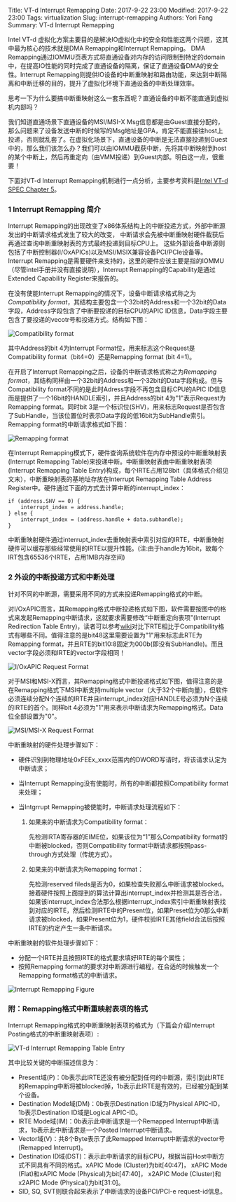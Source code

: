Title: VT-d Interrupt Remapping
Date: 2017-9-22 23:00
Modified: 2017-9-22 23:00
Tags: virtualization
Slug: interrupt-remapping
Authors: Yori Fang
Summary: VT-d Interrupt Remapping

Intel VT-d 虚拟化方案主要目的是解决IO虚拟化中的安全和性能这两个问题，这其中最为核心的技术就是DMA Remapping和Interrupt Remapping。
DMA Remapping通过IOMMU页表方式将直通设备对内存的访问限制到特定的domain中，在提高IO性能的同时完成了直通设备的隔离，保证了直通设备DMA的安全性。Interrupt Remapping则提供IO设备的中断重映射和路由功能，来达到中断隔离和中断迁移的目的，提升了虚拟化环境下直通设备的中断处理效率。

思考一下为什么要搞中断重映射这么一套东西呢？直通设备的中断不能直通到虚拟机内部吗？

我们知道直通场景下直通设备的MSI/MSI-X Msg信息都是由Guest直接分配的，那么问题来了设备发送中断的时候写的Msg地址是GPA，肯定不能直接往host上投递，否则就乱套了。在虚拟化场景下，直通设备的中断是无法直接投递到Guest中的，那么我们该怎么办？我们可以由IOMMU截获中断，先将其中断映射到host的某个中断上，然后再重定向（由VMM投递）到Guest内部。明白这一点，很重要！

下面对VT-d Interrupt Remapping机制进行一点分析，主要参考资料是[Intel VT-d SPEC Chapter 5](https://www.intel.com/content/www/us/en/embedded/technology/virtualization/vt-directed-io-spec.html)。

### 1 Interrupt Remapping 简介

Interrupt Remapping的出现改变了x86体系结构上的中断投递方式，外部中断源发出的中断请求格式发生了较大的改变，
中断请求会先被中断重映射硬件截获后再通过查询中断重映射表的方式最终投递到目标CPU上。
这些外部设备中断源则包括了中断控制器(I/OxAPICs)以及MSI/MSIX兼容设备PCI/PCIe设备等。
Interrupt Remapping是需要硬件来支持的，这里的硬件应该主要是指的IOMMU（尽管intel手册并没有直接说明），Interrupt Remapping的Capability是通过Extended Capability Register来报告的。

在没有使能Interrupt Remapping的情况下，设备中断请求格式称之为*Compatibility format*，其结构主要包含一个32bit的Address和一个32bit的Data字段，Address字段包含了中断要投递的目标CPU的APIC ID信息，Data字段主要包含了要投递的vecotr号和投递方式。结构如下图：

![Compatibility format](images/Compatibility-format-interrupt-request.png)

其中Address的bit 4为Interrupt Format位，用来标志这个Request是Compatibility format（bit4=0）还是Remapping format (bit 4=1)。

在开启了Interrupt Remapping之后，设备的中断请求格式称之为*Remapping format*，其结构同样由一个32bit的Address和一个32bit的Data字段构成。但与Compatibility format不同的是此时Adress字段不再包含目标CPU的APIC ID信息而是提供了一个16bit的HANDLE索引，并且Address的bit 4为"1"表示Request为Remapping format。同时bit 3是一个标识位(SHV)，用来标志Request是否包含了SubHandle，当该位置位时表示Data字段的低16bit为SubHandle索引。Remapping format的中断请求格式如下图：

![Remapping format](images/remapping-format-interrupt-request.png)

在Interrupt Remapping模式下，硬件查询系统软件在内存中预设的中断重映射表(Interrupt Remapping Table)来投递中断。中断重映射表由中断重映射表项(Interrupt Remapping Table Entry)构成，每个IRTE占用128bit（具体格式介绍见文末），中断重映射表的基地址存放在Interrupt Remapping Table Address Register中。硬件通过下面的方式去计算中断的interrupt_index：

    if (address.SHV == 0) {
        interrupt_index = address.handle;
    } else {
        interrupt_index = (address.handle + data.subhandle);
    }

中断重映射硬件通过interrupt_index去重映射表中索引对应的IRTE，中断重映射硬件可以缓存那些经常使用的IRTE以提升性能。(注:由于handle为16bit，故每个IRT包含65536个IRTE，占用1MB内存空间)

### 2 外设的中断投递方式和中断处理

针对不同的中断源，需要采用不同的方式来投递Remapping格式的中断。

对I/OxAPIC而言，其Remapping格式中断投递格式如下图，软件需要按图中的格式来发起Remapping中断请求，这就要求需要修改“中断重定向表项”(Interrupt Redirection Table Entry)，读者可以参考[wiki](http://wiki.osdev.org/IOAPIC)对比下RTE相比于Compatibility格式有哪些不同。值得注意的是bit48这里需要设置为"1"用来标志此RTE为Remapping format，并且RTE的bit10:8固定为000b(即没有SubHandle)。而且vector字段必须和IRTE的vector字段相同！

![I/OxAPIC Request Format](images/ioxapic-programming.png)

对于MSI和MSI-X而言，其Remapping格式中断投递格式如下图，值得注意的是在Remapping格式下MSI中断支持multiple vector（大于32个中断向量），但软件必须连续分配N个连续的IRTE并且interrupt_index对应HANDLE号必须为N个连续的IRTE的首个。同样bit 4必须为"1"用来表示中断请求为Remapping格式。Data位全部设置为"0"。

![MSI/MSI-X Request Format](images/msix-programming.png)

中断重映射的硬件处理步骤如下：

* 硬件识别到物理地址0xFEEx_xxxx范围内的DWORD写请时，将该请求认定为中断请求；
* 当Interrupt Remapping没有使能时，所有的中断都按照Compatibility format来处理；
* 当Intgrrupt Remapping被使能时，中断请求处理流程如下：

    1. 如果来的中断请求为Compatibility format：

        先检测IRTA寄存器的EIME位，如果该位为“1”那么Compatibility format的中断被blocked，否则Compatibility format中断请求都按照pass-through方式处理（传统方式）。

    2. 如果来的中断请求为Remapping format：

        先检测reserved fileds是否为0，如果检查失败那么中断请求被blocked。接着硬件按照上面提到的算法计算出interrupt_index并检测其是否合法，如果该interrupt_index合法那么根据interrupt_index索引中断重映射表找到对应的IRTE，然后检测IRTE中的Present位，如果Preset位为0那么中断请求被blocked，如果Present位为1，硬件校验IRTE其他field合法后按照IRTE的约定产生一条中断请求。

中断重映射的软件处理步骤如下：

*   分配一个IRTE并且按照IRTE的格式要求填好IRTE的每个属性；
*   按照Remapping format的要求对中断源进行编程，在合适的时候触发一个Remapping format格式的中断请求。

![Interrupt Remapping Figure](images/interrupt-remapping-fig.png)

### 附：Remapping格式中断重映射表项的格式

Interrupt Remapping格式的中断重映射表项的格式为（下篇会介绍Interrupt Posting格式的中断重映射表项）:

![VT-d Interrupt Remapping Table Entry](images/irte-for-remapped-interrupts.png)

其中比较关键的中断描述信息为：

*   Present域(P)：0b表示此IRTE还没有被分配到任何的中断源，索引到此IRTE的Remapping中断将被blocked掉，1b表示此IRTE是有效的，已经被分配到某个设备。
*   Destination Mode域(DM)：0b表示Destination ID域为Physical APIC-ID，1b表示Destination ID域是Logical APIC-ID。
*   IRTE Mode域(IM)：0b表示此中断请求是一个Remapped Interrupt中断请求，1b表示此中断请求是一个Posted Interrupt中断请求。
*   Vector域(V)：共8个Byte表示了此Remapped Interrupt中断请求的vector号(Remapped Interrupt)。
*   Destination ID域(DST)：表示此中断请求的目标CPU，根据当前Host中断方式不同具有不同的格式。xAPIC Mode (Cluster)为bit[40:47]， xAPIC Mode (Flat)和xAPIC Mode (Physical)为bit[47:40]， x2APIC Mode (Cluster)和x2APIC Mode (Physical)为bit[31:0]。
*   SID, SQ, SVT则联合起来表示了中断请求的设备PCI/PCI-e request-id信息。
